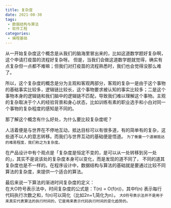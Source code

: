 ```yaml
---
title: 复杂度
date: 2021-08-30
tags:
 - 数据结构与算法 
 - 软件工程
categories:
 - 编程基础
---
```


从一开始复杂度这个概念是从我们的脑海里冒出来的，比如这道数学题好复杂啊，这个申请打疫苗的流程好复杂呀。
但是，当我们会做这道数学题就觉得，确实有点复杂但一点都不难嘛；但我们对打疫苗的流程熟悉时，我们也会觉得没那么难了。

所以，这个复杂度的概念是分为主观和客观两部分，客观的复杂一是由于这个事物的基础事实比较多，逻辑链比较长，这个事物要求被认知的事实比较多；二是这个事物本身的逻辑链和我们脑中的逻辑链不匹配，导致我们难以理解这个事物。主观的复杂取决于个人的经验背景和身心状态，比如训练有素的职业选手和小白对同一个事物的复杂程度的感知是不同的。

那了解这个概念有什么好处，为什么要比较复杂度呢？

人活着便是与世界在不停地互动，抵达目标可以有很多道，有的简单有的复杂，这些道不以人的意志转移。而我们与世界互动的基础便是悟道。
`为了衡量一个道被抵达的难易程度，我们称之为复杂度。`

在产品设计中有个观点是「复杂度是恒定不变的，是可以从一处转移到另一处的」，其实不是说该处的复杂度本身可以变化，而是发现的道不同了，
不同的道其复杂度也是不一样的。在程序设计中，数据结构与算法的基础就是要通过比较不同算法的复杂度，来提供一个适合的算法。

最后来说一下算法的渐进时间复杂度的定义：  
在大O符号表示法中，时间复杂度的公式是：T(n) = O(f(n))，其中f(n) 表示每行代码执行次数之和，f(n)可以简化（比如2n+1,简化为n）。
`大O符号表示法并不是用于来真实代表算法的执行时间的，它是用来表示代码执行时间的变化趋势的。`





